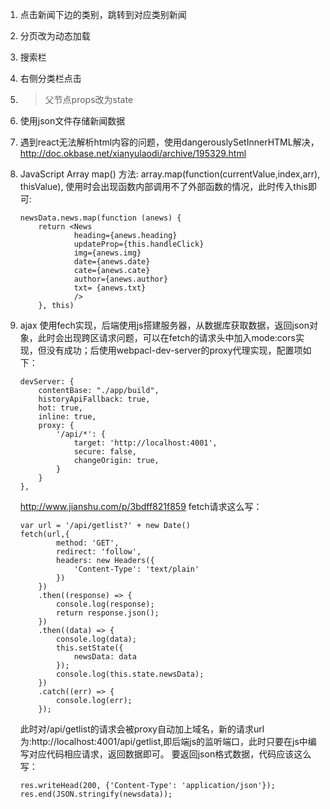1. 点击新闻下边的类别，跳转到对应类别新闻
2. 分页改为动态加载
3. 搜索栏
4. 右侧分类栏点击
5. > 父节点props改为state 

6. 使用json文件存储新闻数据
7. 遇到react无法解析html内容的问题，使用dangerouslySetInnerHTML解决，http://doc.okbase.net/xianyulaodi/archive/195329.html
8. JavaScript Array map() 方法: array.map(function(currentValue,index,arr), thisValue), 使用时会出现函数内部调用不了外部函数的情况，此时传入this即可:
    ```
    newsData.news.map(function (anews) {
        return <News 
                heading={anews.heading}
                updateProp={this.handleClick}
                img={anews.img}
                date={anews.date}
                cate={anews.cate}
                author={anews.author}
                txt= {anews.txt}
                />
        }, this)
    ```
9. ajax 使用fech实现，后端使用js搭建服务器，从数据库获取数据，返回json对象，此时会出现跨区请求问题，可以在fetch的请求头中加入mode:cors实现，但没有成功；后使用webpacl-dev-server的proxy代理实现，配置项如下：
    ```
    devServer: {
        contentBase: "./app/build",
        historyApiFallback: true,
        hot: true,
        inline: true,
        proxy: {
            '/api/*': {
                target: 'http://localhost:4001',
                secure: false,
                changeOrigin: true,
            }
        }
    },
    ```
    http://www.jianshu.com/p/3bdff821f859
    fetch请求这么写：
    ```
    var url = '/api/getlist?' + new Date()
    fetch(url,{
            method: 'GET', 
            redirect: 'follow',
            headers: new Headers({
                'Content-Type': 'text/plain'
            })
        })
        .then((response) => {
            console.log(response);
            return response.json();
        })
        .then((data) => {
            console.log(data);
            this.setState({
                newsData: data
            });
            console.log(this.state.newsData);
        })
        .catch((err) => {
            console.log(err);
        });
    ```
    此时对/api/getlist的请求会被proxy自动加上域名，新的请求url为:http://localhost:4001/api/getlist,即后端js的监听端口，此时只要在js中编写对应代码相应请求，返回数据即可。
    要返回json格式数据，代码应该这么写：
    ```
    res.writeHead(200, {'Content-Type': 'application/json'});
    res.end(JSON.stringify(newsdata));
   ```